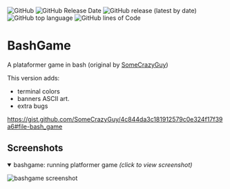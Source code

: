 ![GitHub](https://img.shields.io/github/license/gmt4/bashgame)
![GitHub Release Date](https://img.shields.io/github/release-date/gmt4/bashgame)
![GitHub release (latest by date)](https://img.shields.io/github/v/release/gmt4/bashgame)
![GitHub top language](https://img.shields.io/github/languages/top/gmt4/bashgame)
![GitHub lines of Code](https://sloc.xyz/github/gmt4/bashgame/?category=code)

# BashGame

A plataformer game in bash (original by [SomeCrazyGuy](https://gist.github.com/SomeCrazyGuy))

This version adds:
- terminal colors
- banners ASCII art.
- extra bugs


https://gist.github.com/SomeCrazyGuy/4c844da3c181912579c0e324f17f39a6#file-bash_game

## Screenshots

<details open>
<summary>bashgame: running platformer game<i> (click to view screenshot)</i></summary>

![bashgame screenshot](https://raw.github.com/gmt4/bashgame/refs/heads/main/docs/assets/bashgame-gmt4.png)
</details>
